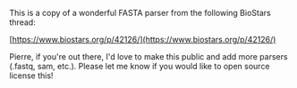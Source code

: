 This is a copy of a wonderful FASTA parser from the following BioStars thread:

[https://www.biostars.org/p/42126/](https://www.biostars.org/p/42126/)

Pierre, if you're out there, I'd love to make this public and add more
parsers (.fastq, sam, etc.). Please let me know if you would like to
open source license this!
